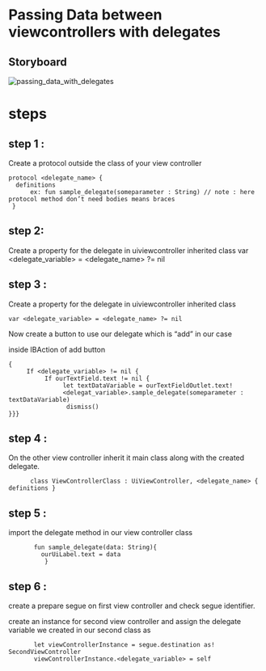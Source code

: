 # Passing Data between viewcontrollers with delegates

## Storyboard

![passing_data_with_delegates](https://user-images.githubusercontent.com/9798362/45141748-632ee180-b1d4-11e8-9935-9b6f7a7dbc91.png)

# steps

## step 1 :
Create a protocol outside the class of your view controller 
  ```
  protocol <delegate_name> {
	definitions 	
        ex: fun sample_delegate(someparameter : String) // note : here protocol method don’t need bodies means braces
   }
 ``` 

## step 2:
Create a property for the delegate in uiviewcontroller inherited class var <delegate_variable> = <delegate_name> ?= nil  

## step 3 :
Create a property for the delegate in uiviewcontroller inherited class 
```
var <delegate_variable> = <delegate_name> ?= nil 
```
Now create a button to use our delegate which is “add” in our case

inside IBAction of add button 
```
{
     If <delegate_variable> != nil {
          If ourTextField.text != nil {
               let textDataVariable = ourTextFieldOutlet.text!
               <delegat_variable>.sample_delegate(someparameter : textDataVariable)                                                                                       
                dismiss()
}}}
```

## step 4 :
On the other view controller inherit it main class along with the created delegate.
```
      class ViewControllerClass : UiViewController, <delegate_name> { 	definitions }
```

## step 5 :
import the delegate method in our view controller class
```
       fun sample_delegate(data: String){
         ourUiLabel.text = data
          } 
```

## step 6 : 
create a prepare segue on first view controller and check segue identifier.

create an instance for second view controller and assign the delegate variable we created in our second class as 
```
       let viewControllerInstance = segue.destination as! SecondViewController              
       viewControllerInstance.<delegate_variable> = self
 ```


